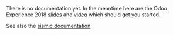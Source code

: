 There is no documentation yet. In the meantime here are the Odoo Experience 2018
[slides](https://docs.google.com/presentation/d/e/2PACX-1vR9VGsSQUnITdnQq5KRiWnY7o-yERCB8YfnqxzhFW5tFcJ8AzMmIQ1CpLTdEgy5Sz9nx-yQlC0BhyGR/pub?start=false&loop=false&delayms=3000)
and [video](https://www.youtube.com/watch?v=ssgl0kraOMc) which should get you started.

See also the [sismic documentation](https://sismic.readthedocs.io/en/latest/).
